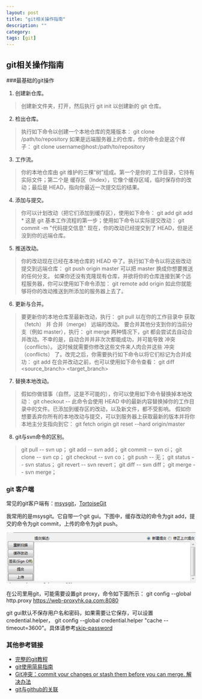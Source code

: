 ```yaml
---
layout: post
title: "git相关操作指南"
description: ""
category:
tags: [git]
---
```


## git相关操作指南

###最基础的git操作
1. 创建新仓库。
> 创建新文件夹，打开，然后执行 git init 以创建新的 git 仓库。

2. 检出仓库。
> 执行如下命令以创建一个本地仓库的克隆版本：
git clone /path/to/repository
如果是远端服务器上的仓库，你的命令会是这个样子：
git clone username@host:/path/to/repository

3. 工作流。
>你的本地仓库由 git 维护的三棵“树”组成。第一个是你的 工作目录，它持有实际文件；第二个是 缓存区（Index），它像个缓存区域，临时保存你的改动；最后是 HEAD，指向你最近一次提交后的结果。

4. 添加与提交。
>你可以计划改动（把它们添加到缓存区），使用如下命令：
git add <filename>
git add *
这是 git 基本工作流程的第一步；使用如下命令以实际提交改动：
git commit -m "代码提交信息"
现在，你的改动已经提交到了 HEAD，但是还没到你的远端仓库。

5. 推送改动。
> 你的改动现在已经在本地仓库的 HEAD 中了。执行如下命令以将这些改动提交到远端仓库：
git push origin master
可以把 master 换成你想要推送的任何分支。
如果你还没有克隆现有仓库，并欲将你的仓库连接到某个远程服务器，你可以使用如下命令添加：
git remote add origin <server>
如此你就能够将你的改动推送到所添加的服务器上去了。

6. 更新与合并。
> 要更新你的本地仓库至最新改动，执行：
git pull
以在你的工作目录中 获取（fetch） 并 合并（merge） 远端的改动。
要合并其他分支到你的当前分支（例如 master），执行：
git merge <branch>
两种情况下，git 都会尝试去自动合并改动。不幸的是，自动合并并非次次都能成功，并可能导致 冲突（conflicts）。 这时候就需要你修改这些文件来人肉合并这些 冲突（conflicts） 了。改完之后，你需要执行如下命令以将它们标记为合并成功：
git add <filename>
在合并改动之前，也可以使用如下命令查看：
git diff <source_branch> <target_branch>

7. 替换本地改动。
> 假如你做错事（自然，这是不可能的），你可以使用如下命令替换掉本地改动：
git checkout -- <filename>
此命令会使用 HEAD 中的最新内容替换掉你的工作目录中的文件。已添加到缓存区的改动，以及新文件，都不受影响。
假如你想要丢弃你所有的本地改动与提交，可以到服务器上获取最新的版本并将你本地主分支指向到它：
git fetch origin
git reset --hard origin/master

8. git与svn命令的区别。
> git pull -- svn up；
> git add -- svn add；
> git commit -- svn ci；
> git clone -- svn cp；
> git checkout -- svn co；
> git push -- 无；
> git status -- svn status；
> git revert -- svn revert；
> git diff --  svn diff；
> git merge -- svn merge；

### git 客户端
常见的git客户端有：[msysgit](https://msysgit.github.io/)，[TortoiseGit](https://code.google.com/p/tortoisegit/)

我常用的是msysgit。它自带一个git gui。下图中，缓存改动的命令为git add，提交的命令为git commit，上传的命令为git push。

![git_gui](https://raw.githubusercontent.com/zzbased/zzbased.github.com/master/_posts/images/git_gui.png)

在公司里用git，可能需要设置git proxy，命令如下面所示：
git config --global http.proxy https://web-proxyhk.oa.com:8080

git gui默认不保存用户名和密码，如果需要让它保存，可以设置credential.helper，
git config --global credential.helper "cache --timeout=3600"。具体请参考[skip-password](http://stackoverflow.com/questions/5343068/is-there-a-way-to-skip-password-typing-when-using-https-github)

### 其他参考链接

- [完整的git教程](http://www.liaoxuefeng.com/wiki/0013739516305929606dd18361248578c67b8067c8c017b000)
- [git使用简易指南](http://www.bootcss.com/p/git-guide/)
- [Git冲突：commit your changes or stash them before you can merge. 解决办法](http://www.letuknowit.com/post/144.html)
- [git与github的关联](http://blog.csdn.net/authorzhh/article/details/7533086)
